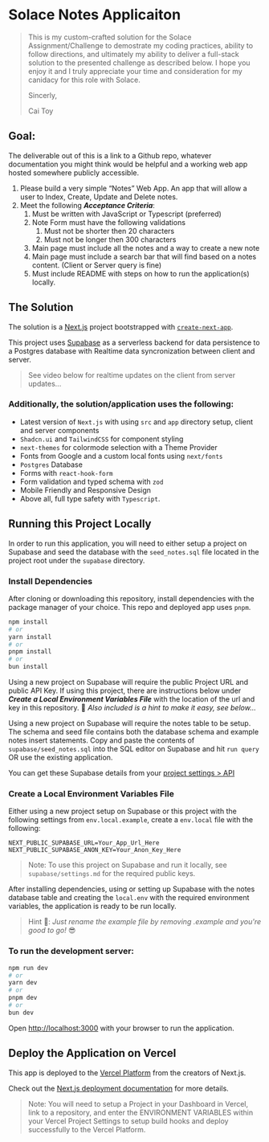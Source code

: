 # Solace Notes Applicaiton

> This is my custom-crafted solution for the Solace Assignment/Challenge to demostrate my coding practices, ability to follow directions, and ultimately my ability to deliver a full-stack solution to the presented challenge as described below. I hope you enjoy it and I truly appreciate your time and consideration for my canidacy for this role with Solace.
> 
> Sincerly,
> 
> Cai Toy


## Goal: 
The deliverable out of this is a link to a Github repo, whatever documentation you might think would be helpful and a working web app hosted somewhere publicly accessible.

1. Please build a very simple “Notes” Web App. An app that will allow a user to Index, Create, Update and Delete notes.
2. Meet the following ***Acceptance Criteria***:
   1. Must be written with JavaScript or Typescript (preferred)
   2. Note Form must have the following validations
      1. Must not be shorter then 20 characters
      2. Must not be longer then 300 characters
   3. Main page must include all the notes and a way to create a new note
   4. Main page must include a search bar that will find based on a notes content. (Client or Server query is fine)
   5. Must include README with steps on how to run the application(s) locally.


## The Solution

The solution is a [Next.js](https://nextjs.org/) project bootstrapped with [`create-next-app`](https://github.com/vercel/next.js/tree/canary/packages/create-next-app). 

This project uses [Supabase](https://supabase.com/) as a serverless backend for data persistence to a Postgres database with Realtime data syncronization between client and server.
> See video below for realtime updates on the client from server updates...

### Additionally, the solution/application uses the following:
- Latest version of `Next.js` with using `src` and `app` directory setup, client and server components
- `Shadcn.ui` and `TailwindCSS` for component styling
- `next-themes` for colormode selection with a Theme Provider
- Fonts from Google and a custom local fonts using `next/fonts`
- `Postgres` Database
- Forms with `react-hook-form`
- Form validation and typed schema with `zod`
- Mobile Friendly and Responsive Design
- Above all, full type safety with `Typescript`. 

## Running this Project Locally

In order to run this application, you will need to either setup a project on Supabase and seed the database with the `seed_notes.sql` file located in the project root under the `supabase` directory.

### Install Dependencies
After cloning or downloading this repository, install dependencies with the package manager of your choice. This repo and deployed app uses `pnpm`.
```bash
npm install
# or
yarn install
# or
pnpm install
# or
bun install
```
Using a new project on Supabase will require the public Project URL and public API Key. If using this project, there are instructions below under ***Create a Local Environment Variables File*** with the location of the url and key in this repository. 🤫 _Also included is a hint to make it easy, see below..._

Using a new project on Supabase will require the notes table to be setup. The schema and seed file contains both the database schema and example notes insert statements. Copy and paste the contents of `supabase/seed_notes.sql` into the SQL editor on Supabase and hit `run query` OR use the existing application.

You can get these Supabase details from your [project settings > API](https://app.supabase.com/project/_/settings/api)
### Create a Local Environment Variables File

Either using a new project setup on Supabase or this project with the following settings from `env.local.example`, create a `env.local` file with the following:

```
NEXT_PUBLIC_SUPABASE_URL=Your_App_Url_Here
NEXT_PUBLIC_SUPABASE_ANON_KEY=Your_Anon_Key_Here
```
> Note: To use this project on Supabase and run it locally, see `supabase/settings.md` for the required public keys.

After installing dependencies, using or setting up Supabase with the notes database table and creating the `local.env` with the required environment variables, the application is ready to be run locally.

> Hint 🤫: _Just rename the example file by removing .example and you're good to go!_ 😎

### To run the development server:

```bash
npm run dev
# or
yarn dev
# or
pnpm dev
# or
bun dev
```

Open [http://localhost:3000](http://localhost:3000) with your browser to run the application.


## Deploy the Application on Vercel

This app is deployed to the [Vercel Platform](https://vercel.com/new?utm_medium=default-template&filter=next.js&utm_source=create-next-app&utm_campaign=create-next-app-readme) from the creators of Next.js.

Check out the [Next.js deployment documentation](https://nextjs.org/docs/deployment) for more details.

> Note: You will need to setup a Project in your Dashboard in Vercel, link to a repository, and enter the ENVIRONMENT VARIABLES within your Vercel Project Settings to setup build hooks and deploy successfully to the Vercel Platform.


